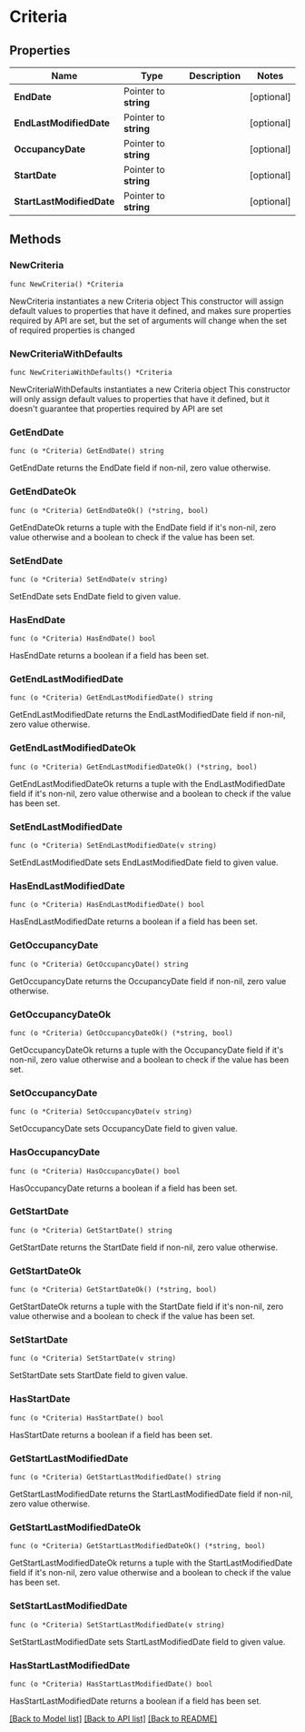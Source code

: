 # Criteria

## Properties

Name | Type | Description | Notes
------------ | ------------- | ------------- | -------------
**EndDate** | Pointer to **string** |  | [optional] 
**EndLastModifiedDate** | Pointer to **string** |  | [optional] 
**OccupancyDate** | Pointer to **string** |  | [optional] 
**StartDate** | Pointer to **string** |  | [optional] 
**StartLastModifiedDate** | Pointer to **string** |  | [optional] 

## Methods

### NewCriteria

`func NewCriteria() *Criteria`

NewCriteria instantiates a new Criteria object
This constructor will assign default values to properties that have it defined,
and makes sure properties required by API are set, but the set of arguments
will change when the set of required properties is changed

### NewCriteriaWithDefaults

`func NewCriteriaWithDefaults() *Criteria`

NewCriteriaWithDefaults instantiates a new Criteria object
This constructor will only assign default values to properties that have it defined,
but it doesn't guarantee that properties required by API are set

### GetEndDate

`func (o *Criteria) GetEndDate() string`

GetEndDate returns the EndDate field if non-nil, zero value otherwise.

### GetEndDateOk

`func (o *Criteria) GetEndDateOk() (*string, bool)`

GetEndDateOk returns a tuple with the EndDate field if it's non-nil, zero value otherwise
and a boolean to check if the value has been set.

### SetEndDate

`func (o *Criteria) SetEndDate(v string)`

SetEndDate sets EndDate field to given value.

### HasEndDate

`func (o *Criteria) HasEndDate() bool`

HasEndDate returns a boolean if a field has been set.

### GetEndLastModifiedDate

`func (o *Criteria) GetEndLastModifiedDate() string`

GetEndLastModifiedDate returns the EndLastModifiedDate field if non-nil, zero value otherwise.

### GetEndLastModifiedDateOk

`func (o *Criteria) GetEndLastModifiedDateOk() (*string, bool)`

GetEndLastModifiedDateOk returns a tuple with the EndLastModifiedDate field if it's non-nil, zero value otherwise
and a boolean to check if the value has been set.

### SetEndLastModifiedDate

`func (o *Criteria) SetEndLastModifiedDate(v string)`

SetEndLastModifiedDate sets EndLastModifiedDate field to given value.

### HasEndLastModifiedDate

`func (o *Criteria) HasEndLastModifiedDate() bool`

HasEndLastModifiedDate returns a boolean if a field has been set.

### GetOccupancyDate

`func (o *Criteria) GetOccupancyDate() string`

GetOccupancyDate returns the OccupancyDate field if non-nil, zero value otherwise.

### GetOccupancyDateOk

`func (o *Criteria) GetOccupancyDateOk() (*string, bool)`

GetOccupancyDateOk returns a tuple with the OccupancyDate field if it's non-nil, zero value otherwise
and a boolean to check if the value has been set.

### SetOccupancyDate

`func (o *Criteria) SetOccupancyDate(v string)`

SetOccupancyDate sets OccupancyDate field to given value.

### HasOccupancyDate

`func (o *Criteria) HasOccupancyDate() bool`

HasOccupancyDate returns a boolean if a field has been set.

### GetStartDate

`func (o *Criteria) GetStartDate() string`

GetStartDate returns the StartDate field if non-nil, zero value otherwise.

### GetStartDateOk

`func (o *Criteria) GetStartDateOk() (*string, bool)`

GetStartDateOk returns a tuple with the StartDate field if it's non-nil, zero value otherwise
and a boolean to check if the value has been set.

### SetStartDate

`func (o *Criteria) SetStartDate(v string)`

SetStartDate sets StartDate field to given value.

### HasStartDate

`func (o *Criteria) HasStartDate() bool`

HasStartDate returns a boolean if a field has been set.

### GetStartLastModifiedDate

`func (o *Criteria) GetStartLastModifiedDate() string`

GetStartLastModifiedDate returns the StartLastModifiedDate field if non-nil, zero value otherwise.

### GetStartLastModifiedDateOk

`func (o *Criteria) GetStartLastModifiedDateOk() (*string, bool)`

GetStartLastModifiedDateOk returns a tuple with the StartLastModifiedDate field if it's non-nil, zero value otherwise
and a boolean to check if the value has been set.

### SetStartLastModifiedDate

`func (o *Criteria) SetStartLastModifiedDate(v string)`

SetStartLastModifiedDate sets StartLastModifiedDate field to given value.

### HasStartLastModifiedDate

`func (o *Criteria) HasStartLastModifiedDate() bool`

HasStartLastModifiedDate returns a boolean if a field has been set.


[[Back to Model list]](../README.md#documentation-for-models) [[Back to API list]](../README.md#documentation-for-api-endpoints) [[Back to README]](../README.md)


